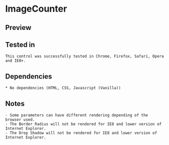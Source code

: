 ImageCounter
=====

Preview
-------


Tested in
-----------

    This control was successfully tested in Chrome, Firefox, Safari, Opera and IE8+.

Dependencies
-----------------

    * No dependencies (HTML, CSS, Javascript (Vanilla))

Notes
-------

    - Some parameters can have different rendering depending of the browser used.
    - The Border Radius will not be rendered for IE8 and lower version of Internet Explorer.
    - The Drop Shadow will not be rendered for IE8 and lower version of Internet Explorer.
